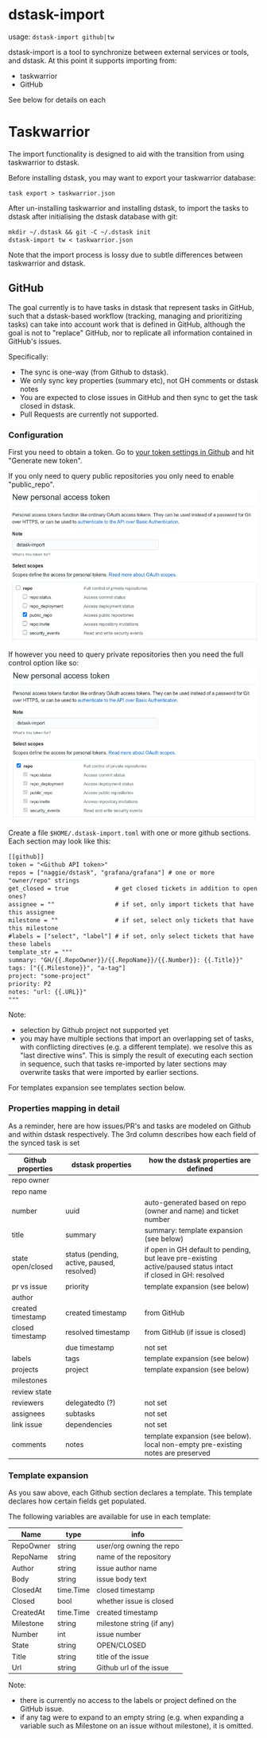 # dstask-import

usage: `dstask-import github|tw`

dstask-import is a tool to synchronize between external services or tools, and dstask.
At this point it supports importing from:

* taskwarrior
* GitHub

See below for details on each

# Taskwarrior

The import functionality is designed to aid with the transition from using taskwarrior to dstask.

Before installing dstask, you may want to export your taskwarrior database:

    task export > taskwarrior.json

After un-installing taskwarrior and installing dstask, to import the tasks to
dstask after initialising the dstask database with git:

    mkdir ~/.dstask && git -C ~/.dstask init
    dstask-import tw < taskwarrior.json

Note that the import process is lossy due to subtle differences between taskwarrior and dstask.

## GitHub

The goal currently is to have tasks in dstask that represent tasks in GitHub,
such that a dstask-based workflow (tracking, managing and prioritizing tasks)
can take into account work that is defined in GitHub, although the goal is not to "replace" GitHub,
nor to replicate all information contained in GitHub's issues.

Specifically:

* The sync is one-way (from Github to dstask).
* We only sync key properties (summary etc), not GH comments or dstask notes
* You are expected to close issues in GitHub and then sync to get the task closed in dstask.
* Pull Requests are currently not supported.

### Configuration

First you need to obtain a token. Go to [your token settings in Github](https://github.com/settings/tokens) and hit "Generate new token".

If you only need to query public repositories you only need to enable "public_repo".
![Github token public only](../etc/dstask-import-token-public.png "Github token for public repos")

If however you need to query private repositories then you need the full control option like so:
![Github token for private repos](../etc/dstask-import-token-private.png "Github token for private repos")


Create a file `$HOME/.dstask-import.toml` with one or more github sections.
Each section may look like this:

```
[[github]]
token = "<Github API token>"
repos = ["naggie/dstask", "grafana/grafana"] # one or more "owner/repo" strings
get_closed = true             # get closed tickets in addition to open ones?
assignee = ""                 # if set, only import tickets that have this assignee
milestone = ""                # if set, select only tickets that have this milestone
#labels = ["select", "label"] # if set, only select tickets that have these labels
template_str = """
summary: "GH/{{.RepoOwner}}/{{.RepoName}}/{{.Number}}: {{.Title}}"
tags: ["{{.Milestone}}", "a-tag"]
project: "some-project"
priority: P2
notes: "url: {{.URL}}"
"""
```

Note:

* selection by Github project not supported yet
* you may have multiple sections that import an overlapping set of tasks, with conflicting directives (e.g. a different template).
  we resolve this as "last directive wins". This is simply the result of executing each section in sequence,
  such that tasks re-imported by later sections may overwrite tasks that were imported by earlier sections.

For templates expansion see templates section below.


### Properties mapping in detail

As a reminder, here are how issues/PR's and tasks are modeled on Github and within dstask respectively.
The 3rd column describes how each field of the synced task is set

| Github properties | dstask properties                          | how the dstask properties are defined                          |
|-------------------|--------------------------------------------|----------------------------------------------------------------|
| repo owner        |                                            |                                                                |
| repo name         |                                            |                                                                |
| number            | uuid                                       | auto-generated based on repo (owner and name) and ticket number|
| title             | summary                                    | summary: template expansion (see below)                        |
| state open/closed | status (pending, active, paused, resolved) | if open in GH default to pending, but leave pre-existing active/paused status intact<br/>if closed in GH: resolved |
| pr vs issue       | priority                                   | template expansion (see below)                                 | 
| author            |                                            |                                                                |
| created timestamp | created timestamp                          | from GitHub                                                    |
| closed timestamp  | resolved timestamp                         | from GitHub (if issue is closed)                               |
|                   | due timestamp                              | not set                                                        | 
| labels            | tags                                       | template expansion (see below)                                 |
| projects          | project                                    | template expansion (see below)                                 |
| milestones        |                                            |                                                                |
| review state      |                                            |                                                                |
| reviewers         | delegatedto (?)                            | not set                                                        |
| assignees         | subtasks                                   | not set                                                        |
| link issue        | dependencies                               | not set                                                        |
| comments          | notes                                      | template expansion (see below). local non-empty pre-existing notes are preserved               |


### Template expansion

As you saw above, each Github section declares a template.
This template declares how certain fields get populated.

The following variables are available for use in each template:

| Name      | type      | info                       |
|-----------|-----------|----------------------------|
| RepoOwner | string    | user/org owning the repo   |
| RepoName  | string    | name of the repository     |
| Author    | string    | issue author name          |
| Body      | string    | issue body text            |
| ClosedAt  | time.Time | closed timestamp           |
| Closed    | bool      | whether issue is closed    |
| CreatedAt | time.Time | created timestamp          |
| Milestone | string    | milestone string (if any)  |
| Number    | int       | issue number               |
| State     | string    | OPEN/CLOSED                |
| Title     | string    | title of the issue         |
| Url       | string    | Github url of the issue    |

Note:

* there is currently no access to the labels or project defined on the GitHub issue.
* if any tag were to expand to an empty string (e.g. when expanding a variable such as Milestone on an issue without milestone), it is omitted.
